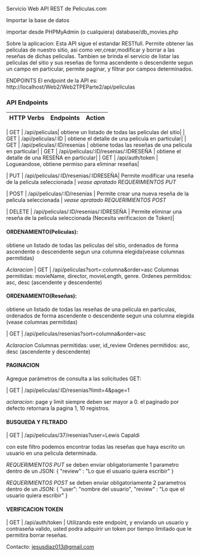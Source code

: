 Servicio Web API REST de Peliculas.com

Importar la base de datos

importar desde PHPMyAdmin (o cualquiera) database/db_movies.php

Sobre la aplicacion:
Esta API sigue el estandar RESTfull.
Permite obtener las peliculas de nuestro sitio, asi como ver,crear,modificar y borrar a las reseñas de dichas peliculas.
Tambien se brinda el servicio de listar las peliculas del sitio y sus reseñas de forma ascendente o descendente segun un campo en particular, permite paginar, y filtrar por campos determinados.

ENDPOINTS
El endpoint de la API es: http://localhost/Web2/Web2TPEParte2/api/peliculas

### API Endpoints

| HTTP Verbs | Endpoints | Action |
| ---------- | --------- | ------ |

| GET | /api/peliculas| obtiene un listado de todas las peliculas del sitio|
| GET | /api/peliculas/:ID | obtiene el detalle de una pelicula en particular|
| GET | /api/peliculas/:ID/resenias | obtiene todas las reseñas de una pelicula en particular|
| GET | /api/peliculas/:ID/resenias/:IDRESEÑA | obtiene el detalle de una RESEÑA en particular|
| GET | /api/auth/token | Logueandose, obtiene permiso para eliminar reseñas|

| PUT | /api/peliculas/:ID/resenias/:IDRESEÑA| Permite modificar una reseña de la pelicula seleccionada | *vease apratado REQUERIMIENTOS PUT*

| POST | /api/peliculas/:ID/resenias | Permite crear una nueva reseña de la pelicula seleccionada | *vease apratado REQUERIMIENTOS POST*

| DELETE | /api/peliculas/:ID/resenias/:IDRESEÑA | Permite eliminar una reseña de la pelicula seleccionada (Necesita verificacion de Token)|






#### ORDENAMIENTO(Peliculas):

obtiene un listado de todas las peliculas del sitio, ordenados de forma ascendente o descendente segun una columna elegida(vease columnas permitidas)

*Aclaracion*
| GET | /api/peliculas?sort=:columna&order=asc 
Columnas permitidas: movieName, director, movieLength, genre.
Ordenes permitidos: asc, desc (ascendente y descendente)

#### ORDENAMIENTO(Reseñas):

obtiene un listado de todas las reseñas de una pelicula en particulas, ordenados de forma ascendente o descendente segun una columna elegida (vease columnas permitidas)

| GET | /api/peliculas/resenias?sort=columna&order=asc 

*Aclaracion*
Columnas permitidas: user, id_review
Ordenes permitidos: asc, desc (ascendente y descendente)


#### PAGINACION

Agregue parámetros de consulta a las solicitudes GET:

| GET | /api/peliculas/:ID/resenias?limit=4&page=1

*aclaracion:*
page y limit siempre deben ser mayor a 0.
el paginado por defecto retornara la pagina 1, 10 registros.


#### BUSQUEDA Y FILTRADO

| GET | /api/peliculas/37/resenias?user=Lewis Capaldi

con este filtro podemos encontrar todas las reseñas que haya escrito un usuario en una pelicula determinada.



*REQUERIMIENTOS PUT*
se deben enviar obligatoriamente 1 parametro dentro de un JSON: 
{
    "review" : "Lo que el usuario quiera escribir"
}

*REQUERIMIENTOS POST*
se deben enviar obligatoriamente 2 parametros dentro de un JSON: 
{
    "user": "nombre del usuario",
    "review" : "Lo que el usuario quiera escribir"
}

#### VERIFICACION TOKEN

| GET | /api/auth/token |
Utilizando este endpoint, y enviando un usuario y contraseña valido, usted podra 
adquirir un token por tiempo limitado que le permitira borrar reseñas. 

Contacto: jesusdiaz013@gmail.com